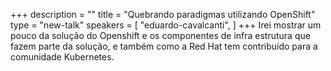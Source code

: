 +++
description = ""
title = "Quebrando paradigmas utilizando OpenShift"
type = "new-talk"
speakers = [
        "eduardo-cavalcanti",
]
+++
Irei mostrar um pouco da solução do Openshift e os componentes de infra estrutura que fazem parte da solução, e também como a Red Hat tem contribuído para a comunidade Kubernetes.